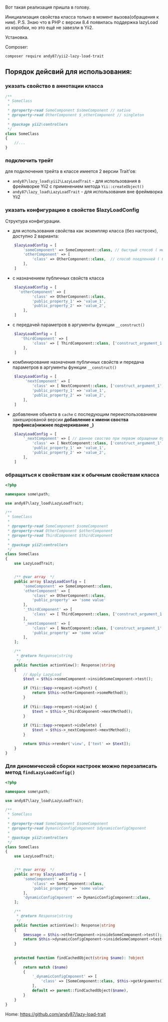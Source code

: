 Вот такая реализация пришла в голову.

Инициализация свойства класса только в момент вызова(обращения к ним).
P.S. Знаю что в PHP c версии 8.4 появилась поддержка lazyLoad из коробки, но это ещё не завезли в Yii2.

Установка.

Composer:
```bash
composer require andy87/yii2-lazy-load-trait
```

## Порядок дейсвий для использования:
### указать свойство в аннотации класса
```php
/**
 * SomeClass
 *
 * @property-read SomeComponent $someComponent // native
 * @property-read OtherComponent $_otherComponent // singleton
 * 
 * @package yii2\controllers
 */
class SomeClass
{
    //...
}
```

### подключить трейт

для подключения трейта в классе имеется 2 версии Trait'ов:
* `andy87\lazy_load\yii2\LazyLoadTrait` - для использования в фреймворке Yii2 с применением метода `Yii::createObject()`
* `andy87\lazy_load\LazyLoadTrait` - для использования вне фреймворка Yii2

### указать конфигурацию в свойстве $lazyLoadConfig

Структура конфигурации.
* для использования свойства как экземпляр класса (без настроек), доступно 2 варианта:
```php
    $lazyLoadConfig = [
        'someComponent' => SomeComponent::class, // быстрый способ ( меньше проверок )
        'otherComponent' => [
            'class' => OtherComponent::class,  // способ поедленней ( больше проверок )
        ],
    ]
```

* с назначением публичных свойств класса
```php
    $lazyLoadConfig = [
      'otherComponent' => [
            'class' => OtherComponent::class,
            'public_property_1' => 'value_1',
            'public_property_2' => 'value_2',
        ],
    ]
```

* с передачей параметров в аргументы функции `__construct()` 
```php
    $lazyLoadConfig = [
       'thirdComponent' => [
            'class' => [ ThirdComponent::class, ['construct_argument_1', 'construct_argument_2'] ],
        ],
    ]
```
* комбинирование назначения публичных свойств и передача параметров в аргументы функции `__construct()`
```php
    $lazyLoadConfig = [
         'nextComponent' => [
            'class' => [ NextComponent::class, ['construct_argument_1', 'construct_argument_2'] ],
            'public_property_1' => 'value_1',
            'public_property_2' => 'value_2',
        ],
    ]
```
* добавление объекта в `cache` с последующим переиспользованием закешированой версии
__добавление к имени своства префикса(нижнее подчеркивание `_`)__
```php
    $lazyLoadConfig = [
        '_nextComponent' => [ // данное своство при первом обращении будет закешировано, и при последующих обращениях будет использоваться закешированная версия
            'class' => [ NextComponent::class, ['construct_argument_1', 'construct_argument_2'] ],
            'public_property_1' => 'value_1',
            'public_property_2' => 'value_2',
        ],
    ]
```


### обращаться к свойствам как к обычным свойствам класса
```php
<?php

namespace some\path;

use andy87\lazy_load\LazyLoadTrait;

/**
 * SomeClass
 *
 * @property-read SomeComponent $someComponent
 * @property-read OtherComponent $otherComponent
 * @property-read ThirdComponent $thirdComponent
 * 
 * @package yii2\controllers
 */
class SomeClass
{
    use LazyLoadTrait;


    /** @var array  */
    public array $lazyLoadConfig = [
        'someComponent' => SomeComponent::class,
        'otherComponent' => [
            'class' => OtherComponent::class,
            'public_property' => 'some value'
        ],
        '_thirdComponent' => [
            'class' => [ ThirdComponent::class, ['construct_argument_1', 'construct_argument_2'] ],
        ],
        '_nextComponent' => [
            'class' => [ NextComponent::class, ['construct_argument_1', 'construct_argument_2'] ],
            'public_property' => 'some value'
        ],
    ];

    /**
     * @return Response|string
     */
    public function actionView(): Response|string
    {
        // Apply LazyLoad
        $text = $this->someComponent->insideSomeComponent->test();

        if (Yii::$app->request->isPost) {
            return $this->otherComponent->someMethod();
        }
        
        if (Yii::$app->request->isAjax) {
            $text = $this->_thirdComponent->mextMethod();
        }
        
        if (Yii::$app->request->isDelete) {
            $text = $this->_nextComponent->mextMethod();
        }

        return $this->render('view', ['text' => $text]);
    }
}
```

### Для диномической сборки настроек можно перезаписать метод `findLazyLoadConfig()`
```php
<?php

namespace some\path;

use andy87\lazy_load\LazyLoadTrait;

/**
 * SomeClass
 *
 * @property-read SomeComponent $someComponent
 * @property-read DymanicConfigComponent $dynamicConfigCmponent
 * 
 * @package yii2\controllers
 */
class SomeClass
{
    use LazyLoadTrait;


    /** @var array  */
    public array $lazyLoadConfig = [
        'someComponent' => [
            'class' => SomeComponent::class,
            'public_property' => 'some value'
        ],
        'dynamicConfigCmponent' => DymanicConfigComponent::class,
    ];

    /**
     * @return Response|string
     */
    public function actionView(): Response|string
    {
        $message = $this->otherComponent->insideSomeComponent->test();
        return $this->dynamicConfigCmponent->insideSomeComponent->test();
    }
    
    
    protected function findCachedObject(string $name): ?object
    {
        return match ($name)
        {
            '_dynamicConfigCmponent' => [
                'class' => [SomeComponent::class, $this->getArguments() ],
            ],
            default => parent::findCachedObject($name),
        }
    }
}
```

Home: https://github.com/andy87/lazy-load-trait